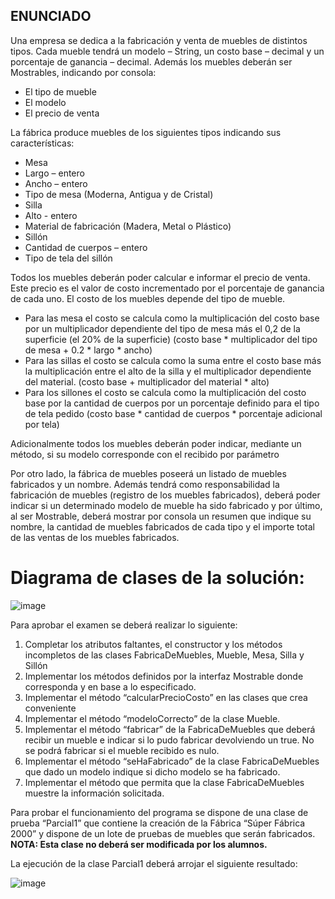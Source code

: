 ## ENUNCIADO


Una empresa se dedica a la fabricación y venta de muebles de distintos tipos. Cada mueble tendrá un modelo – String, un costo base – decimal y un porcentaje de ganancia – decimal. Además los muebles deberán ser Mostrables, indicando por consola:
- El tipo de mueble
- El modelo
- El precio de venta


La fábrica produce muebles de los siguientes tipos indicando sus características:
- Mesa
- Largo – entero
- Ancho – entero
- Tipo de mesa (Moderna, Antigua y de Cristal)
- Silla
- Alto - entero
- Material de fabricación (Madera, Metal o Plástico)
- Sillón
- Cantidad de cuerpos – entero
- Tipo de tela del sillón

Todos los muebles deberán poder calcular e informar el precio de venta. Este precio es el valor de costo incrementado por el porcentaje de ganancia de cada uno.
El costo de los muebles depende del tipo de mueble. 
- Para las mesa el costo se calcula como la multiplicación del costo base por un multiplicador dependiente del tipo de mesa más el 0,2 de la superficie (el 20% de la superficie) (costo base * multiplicador del tipo de mesa + 0.2 * largo * ancho)
- Para las sillas el costo se calcula como la suma entre el costo base más la multiplicación entre el alto de la silla y el multiplicador dependiente del material. (costo base + multiplicador del material * alto)
- Para los sillones el costo se calcula como la multiplicación del costo base por la cantidad de cuerpos por un porcentaje definido para el tipo de tela pedido (costo base * cantidad de cuerpos * porcentaje adicional por tela)


Adicionalmente todos los muebles deberán poder indicar, mediante un método, si su modelo corresponde con el recibido por parámetro


Por otro lado, la fábrica de muebles poseerá un listado de muebles fabricados y un nombre. Además tendrá como responsabilidad la fabricación de muebles (registro de los muebles fabricados), deberá poder indicar si un determinado modelo de mueble ha sido fabricado y por último, al ser Mostrable, deberá mostrar por consola un resumen que indique su nombre, la cantidad de muebles fabricados de cada tipo y el importe total de las ventas de los muebles fabricados.


# Diagrama de clases de la solución:

![image](https://user-images.githubusercontent.com/66759199/213953335-21b17017-caab-446c-995a-2c6e16289538.png)



Para aprobar el examen se deberá realizar lo siguiente:
1. Completar los atributos faltantes, el constructor y los métodos incompletos de las clases FabricaDeMuebles, Mueble, Mesa, Silla y Sillón
2. Implementar los métodos definidos por la interfaz Mostrable donde corresponda y en base a lo especificado.
3. Implementar el método “calcularPrecioCosto” en las clases que crea conveniente
4. Implementar el método “modeloCorrecto” de la clase Mueble.
5. Implementar el método “fabricar” de la FabricaDeMuebles que deberá recibir un mueble e indicar si lo pudo fabricar devolviendo un true. No se podrá fabricar si el mueble recibido es nulo.
6. Implementar el método “seHaFabricado” de la clase FabricaDeMuebles que dado un modelo indique si dicho modelo se ha fabricado.
7. Implementar el método que permita que la clase FabricaDeMuebles muestre la información solicitada.


Para probar el funcionamiento del programa se dispone de una clase de prueba “Parcial1” que contiene la creación de la Fábrica “Súper Fábrica 2000” y dispone de un lote de pruebas de muebles que serán fabricados.
**NOTA: Esta clase no deberá ser modificada por los alumnos.**


La ejecución de la clase Parcial1 deberá arrojar el siguiente resultado:


![image](https://user-images.githubusercontent.com/66759199/213953375-4a6f0322-4f2c-4920-8cfc-beedb88eda33.png)


